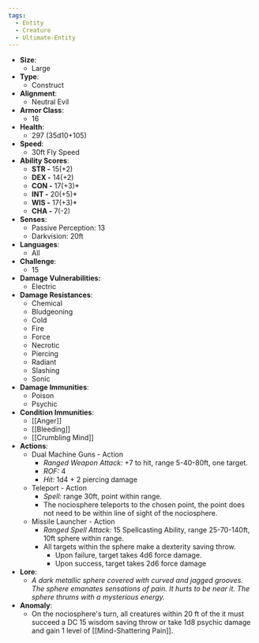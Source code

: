 ```yaml
---
tags:
  - Entity
  - Creature
  - Ultimate-Entity
---
```

- **Size**:
	- Large
- **Type**:
	- Construct
- **Alignment**:
	- Neutral Evil
- **Armor Class**:
	- 16
- **Health**:
	- 297 (35d10+105)
- **Speed**:
	- 30ft Fly Speed
- **Ability Scores**:
	- **STR -** 15(+2)
	- **DEX -** 14(+2)
	- **CON -** 17(+3)*
	- **INT -** 20(+5)*
	- **WIS -** 17(+3)*
	- **CHA -** 7(-2)
- **Senses**:
	- Passive Perception: 13
	- Darkvision: 20ft
- **Languages**:
	- All
- **Challenge**:
	- 15
- **Damage Vulnerabilities:**
	- Electric
- **Damage Resistances**:
	- Chemical
	- Bludgeoning
	- Cold
	- Fire
	- Force
	- Necrotic
	- Piercing
	- Radiant
	- Slashing
	- Sonic
- **Damage Immunities**:
	- Poison
	- Psychic
- **Condition Immunities**:
	- [[Anger]]
	- [[Bleeding]]
	- [[Crumbling Mind]]
- **Actions**:
	- Dual Machine Guns - Action
		- _Ranged Weapon Attack:_ +7 to hit, range 5-40-80ft, one target. 
		- *ROF:* 4
		- *Hit:* 1d4 + 2 piercing damage
	- Teleport - Action
		- *Spell:* range 30ft, point within range.
		- The nociosphere teleports to the chosen point, the point does not need to be within line of sight of the nociosphere.
	- Missile Launcher - Action
		- *Ranged Spell Attack:* 15 Spellcasting Ability, range 25-70-140ft, 10ft sphere within range.
		- All targets within the sphere make a dexterity saving throw.
			- Upon failure, target takes 4d6 force damage.
			- Upon success, target takes 2d6 force damage
- **Lore**:
	- *A dark metallic sphere covered with curved and jagged grooves. The sphere emanates sensations of pain. It hurts to be near it. The sphere thrums with a mysterious energy.*  
- **Anomaly**:
	- On the nociosphere's turn, all creatures within 20 ft of the it must succeed a DC 15 wisdom saving throw or take 1d8 psychic damage and gain 1 level of [[Mind-Shattering Pain]].